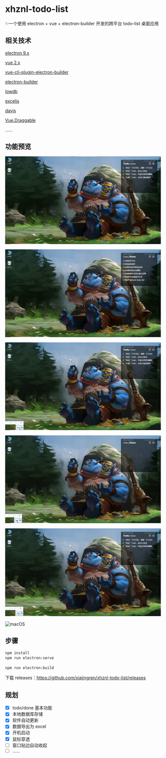 # xhznl-todo-list

:sparkles:一个使用 electron + vue + electron-builder 开发的跨平台 todo-list 桌面应用

## 相关技术

[electron 9.x](https://github.com/electron/electron)

[vue 2.x](https://github.com/vuejs/vue)

[vue-cli-plugin-electron-builder](https://github.com/nklayman/vue-cli-plugin-electron-builder)

[electron-builder](https://github.com/electron-userland/electron-builder)

[lowdb](https://github.com/typicode/lowdb)

[exceljs](https://github.com/exceljs/exceljs)

[dayjs](https://github.com/iamkun/dayjs)

[Vue.Draggable](https://github.com/SortableJS/Vue.Draggable)

......

## 功能预览

![todo list](/resources/1.png)

![done list](/resources/2.png)

![基本操作](/resources/3.gif)

![数据导出](/resources/4.gif)

![鼠标穿透](/resources/5.gif)

![macOS](/resources/6.png)

## 步骤

```
npm install
npm run electron:serve

npm run electron:build
```

下载 releases：https://github.com/xiajingren/xhznl-todo-list/releases

## 规划

- [x] todo/done 基本功能
- [x] 本地数据库存储
- [x] 软件自动更新
- [x] 数据导出为 excel
- [x] 开机启动
- [x] 鼠标穿透
- [ ] 窗口贴边自动收起
- [ ] ......
